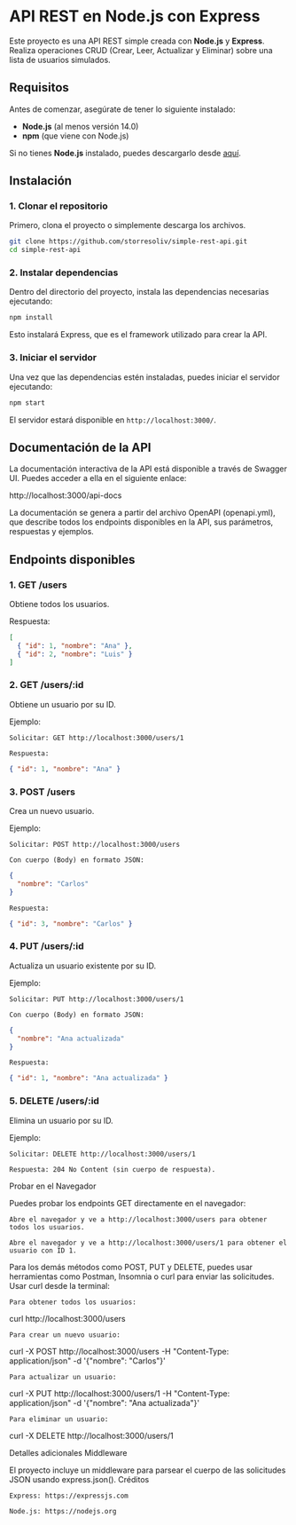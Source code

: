 # API REST en Node.js con Express

Este proyecto es una API REST simple creada con **Node.js** y **Express**. Realiza operaciones CRUD (Crear, Leer, Actualizar y Eliminar) sobre una lista de usuarios simulados.

## Requisitos

Antes de comenzar, asegúrate de tener lo siguiente instalado:

- **Node.js** (al menos versión 14.0)
- **npm** (que viene con Node.js)

Si no tienes **Node.js** instalado, puedes descargarlo desde [aquí](https://nodejs.org/).

## Instalación

### 1. Clonar el repositorio

Primero, clona el proyecto o simplemente descarga los archivos.

```bash
git clone https://github.com/storresoliv/simple-rest-api.git
cd simple-rest-api
```
### 2. Instalar dependencias

Dentro del directorio del proyecto, instala las dependencias necesarias ejecutando:

```bash
npm install
```

Esto instalará Express, que es el framework utilizado para crear la API.

### 3. Iniciar el servidor

Una vez que las dependencias estén instaladas, puedes iniciar el servidor ejecutando:

```bash
npm start
```
El servidor estará disponible en `http://localhost:3000/`.

## Documentación de la API

La documentación interactiva de la API está disponible a través de Swagger UI. Puedes acceder a ella en el siguiente enlace:

http://localhost:3000/api-docs

La documentación se genera a partir del archivo OpenAPI (openapi.yml), que describe todos los endpoints disponibles en la API, sus parámetros, respuestas y ejemplos.

## Endpoints disponibles
### 1. GET /users

Obtiene todos los usuarios.

Respuesta:
```json
[
  { "id": 1, "nombre": "Ana" },
  { "id": 2, "nombre": "Luis" }
]
```

### 2. GET /users/:id

Obtiene un usuario por su ID.

Ejemplo:

    Solicitar: GET http://localhost:3000/users/1

    Respuesta:

```json
{ "id": 1, "nombre": "Ana" }
```

### 3. POST /users

Crea un nuevo usuario.

Ejemplo:

    Solicitar: POST http://localhost:3000/users

    Con cuerpo (Body) en formato JSON:

```json
{
  "nombre": "Carlos"
}
```

    Respuesta:

```json
{ "id": 3, "nombre": "Carlos" }
```

### 4. PUT /users/:id

Actualiza un usuario existente por su ID.

Ejemplo:

    Solicitar: PUT http://localhost:3000/users/1

    Con cuerpo (Body) en formato JSON:

```json
{
  "nombre": "Ana actualizada"
}
```

    Respuesta:

```json
{ "id": 1, "nombre": "Ana actualizada" }
```

### 5. DELETE /users/:id

Elimina un usuario por su ID.

Ejemplo:

    Solicitar: DELETE http://localhost:3000/users/1

    Respuesta: 204 No Content (sin cuerpo de respuesta).

Probar en el Navegador

Puedes probar los endpoints GET directamente en el navegador:

    Abre el navegador y ve a http://localhost:3000/users para obtener todos los usuarios.

    Abre el navegador y ve a http://localhost:3000/users/1 para obtener el usuario con ID 1.

Para los demás métodos como POST, PUT y DELETE, puedes usar herramientas como Postman, Insomnia o curl para enviar las solicitudes.
Usar curl desde la terminal:

    Para obtener todos los usuarios:

curl http://localhost:3000/users

    Para crear un nuevo usuario:

curl -X POST http://localhost:3000/users -H "Content-Type: application/json" -d '{"nombre": "Carlos"}'

    Para actualizar un usuario:

curl -X PUT http://localhost:3000/users/1 -H "Content-Type: application/json" -d '{"nombre": "Ana actualizada"}'

    Para eliminar un usuario:

curl -X DELETE http://localhost:3000/users/1

Detalles adicionales
Middleware

El proyecto incluye un middleware para parsear el cuerpo de las solicitudes JSON usando express.json().
Créditos

    Express: https://expressjs.com

    Node.js: https://nodejs.org